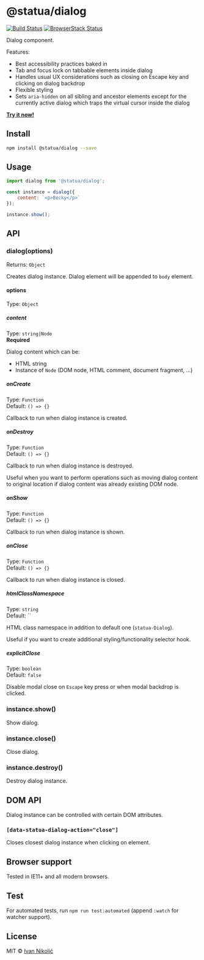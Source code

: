 # @statua/dialog

[![Build Status][ci-img]][ci]
[![BrowserStack Status][browserstack-img]][browserstack]

Dialog component.

Features:

-   Best accessibility practices baked in
-   Tab and focus lock on tabbable elements inside dialog
-   Handles usual UX considerations such as closing on Escape key and clicking
    on dialog backdrop
-   Flexible styling
-   Sets `aria-hidden` on all sibling and ancestor elements except for the
    currently active dialog which traps the virtual cursor inside the dialog

**[Try it now!](https://codesandbox.io/s/basic-example-k7zml)**

## Install

```sh
npm install @statua/dialog --save
```

## Usage

```js
import dialog from '@statua/dialog';

const instance = dialog({
	content: `<p>Becky</p>`
});

instance.show();
```

## API

### dialog(options)

Returns: `Object`

Creates dialog instance. Dialog element will be appended to `body` element.

#### options

Type: `Object`

##### content

Type: `string|Node`  
**Required**

Dialog content which can be:

-   HTML string
-   Instance of `Node` (DOM node, HTML comment, document fragment, …)

##### onCreate

Type: `Function`  
Default: `() => {}`

Callback to run when dialog instance is created.

##### onDestroy

Type: `Function`  
Default: `() => {}`

Callback to run when dialog instance is destroyed.

Useful when you want to perform operations such as moving dialog content to
original location if dialog content was already existing DOM node.

##### onShow

Type: `Function`  
Default: `() => {}`

Callback to run when dialog instance is shown.

##### onClose

Type: `Function`  
Default: `() => {}`

Callback to run when dialog instance is closed.

##### htmlClassNamespace

Type: `string`  
Default: ``

HTML class namespace in addition to default one (`statua-Dialog`).

Useful if you want to create additional styling/functionality selector hook.

##### explicitClose

Type: `boolean`  
Default: `false`

Disable modal close on `Escape` key press or when modal backdrop is clicked.

### instance.show()

Show dialog.

### instance.close()

Close dialog.

### instance.destroy()

Destroy dialog instance.

## DOM API

Dialog instance can be controlled with certain DOM attributes.

### `[data-statua-dialog-action="close"]`

Closes closest dialog instance when clicking on element.

## Browser support

Tested in IE11+ and all modern browsers.

## Test

For automated tests, run `npm run test:automated` (append `:watch` for watcher
support).

## License

MIT © [Ivan Nikolić](http://ivannikolic.com)

<!-- prettier-ignore-start -->

[ci]: https://travis-ci.com/niksy/statua-dialog
[ci-img]: https://travis-ci.com/niksy/statua-dialog.svg?branch=master
[browserstack]: https://www.browserstack.com/
[browserstack-img]: https://www.browserstack.com/automate/badge.svg?badge_key=YTBsUVk1V2d5MXFTWEYzU1RzUUJEaFBJZUpxbE5XNlRGUXRKcXc2K1ZXaz0tLVljcmdYbjBtSDRvQXF5NkpoazUwREE9PQ==--789f7d8270ee69113475e7539a8aff8db942c8dc

<!-- prettier-ignore-end -->
